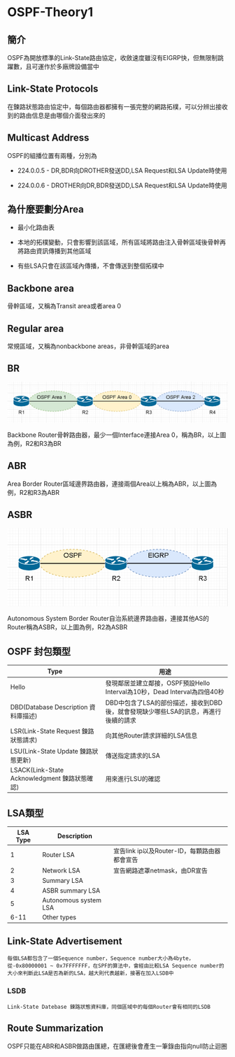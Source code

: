 # OSPF-Theory1 #

## 簡介 ##

OSPF為開放標準的Link-State路由協定，收斂速度雖沒有EIGRP快，但無限制跳躍數，且可運作於多廠牌設備當中

## Link-State Protocols ##

在鍊路狀態路由協定中，每個路由器都擁有一張完整的網路拓樸，可以分辨出接收到的路由信息是由哪個介面發出來的

## Multicast Address ##

OSPF的組播位置有兩種，分別為

- 224.0.0.5 - DR,BDR向DROTHER發送DD,LSA Request和LSA Update時使用

- 224.0.0.6 - DROTHER向DR,BDR發送DD,LSA Request和LSA Update時使用

## 為什麼要劃分Area ##

- 最小化路由表

- 本地的拓樸變動，只會影響到該區域，所有區域將路由注入骨幹區域後骨幹再將路由資訊傳播到其他區域

- 有些LSA只會在該區域內傳播，不會傳送到整個拓樸中

## Backbone area ##

骨幹區域，又稱為Transit area或者area 0

## Regular area ##

常規區域，又稱為nonbackbone areas，非骨幹區域的area

## BR ##

![](Image/BR.png)

Backbone Router骨幹路由器，最少一個Interface連接Area 0，稱為BR，以上圖為例，R2和R3為BR

## ABR ##

Area Border Router區域邊界路由器，連接兩個Area以上稱為ABR，以上圖為例，R2和R3為ABR

## ASBR ##

![](Image/ASBR.png)

Autonomous System Border Router自治系統邊界路由器，連接其他AS的Router稱為ASBR，以上圖為例，R2為ASBR

## OSPF 封包類型 ##

|Type|用途|
|---|---|
|Hello|發現鄰居並建立鄰接，OSPF預設Hello Interval為10秒，Dead Interval為四倍40秒|
|DBD(Database Description 資料庫描述)|DBD中包含了LSA的部份描述，接收到DBD後，就會發現缺少哪些LSA的訊息，再進行後續的請求
|LSR(Link-State Request 鍊路狀態請求)|向其他Router請求詳細的LSA信息|
|LSU(Link-State Update 鍊路狀態更新)|傳送指定請求的LSA|
|LSACK(Link-State Acknowledgment 鍊路狀態確認)|用來進行LSU的確認|

## LSA類型 ##

|LSA Type|Description| |
|---|---|---|
|1|Router LSA|宣告link ip以及Router-ID，每顆路由器都會宣告|
|2|Network LSA|宣告網路遮罩netmask，由DR宣告|
|3|Summary LSA||
|4|ASBR summary LSA||
|5|Autonomous system LSA||
|6-11|Other types||

## Link-State Advertisement ##

	每個LSA都包含了一個Sequence number，Sequence number大小為4byte，從-0x80000001 ~ 0x7FFFFFFF，在SPF的算法中，會經由比較LSA Sequence number的大小來判斷此LSA是否為新的LSA，越大則代表越新，接著在加入LSDB中

### LSDB ###

	Link-State Datebase 鍊路狀態資料庫，同個區域中的每個Router會有相同的LSDB

## Route Summarization ## 

OSPF只能在ABR和ASBR做路由匯總，在匯總後會產生一筆錄由指向null防止迴圈